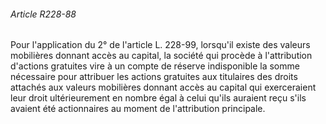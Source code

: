 ###### Article R228-88

Pour l'application du 2° de l'article L. 228-99, lorsqu'il existe des valeurs mobilières donnant accès au capital, la société qui procède à l'attribution d'actions gratuites vire à un compte de réserve indisponible la somme nécessaire pour attribuer les actions gratuites aux titulaires des droits attachés aux valeurs mobilières donnant accès au capital qui exerceraient leur droit ultérieurement en nombre égal à celui qu'ils auraient reçu s'ils avaient été actionnaires au moment de l'attribution principale.

